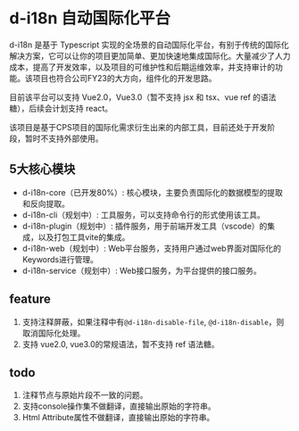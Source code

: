 # d-i18n 自动国际化平台

d-i18n 是基于 Typescript 实现的全场景的自动国际化平台，有别于传统的国际化解决方案，它可以让你的项目更加简单、更加快速地集成国际化。大量减少了人力成本，提高了开发效率，以及项目的可维护性和后期运维效率，并支持审计的功能。该项目也符合公司FY23的大方向，组件化的开发思路。

目前该平台可以支持 Vue2.0，Vue3.0（暂不支持 jsx 和 tsx、vue ref 的语法糖），后续会计划支持 react。

该项目是基于CPS项目的国际化需求衍生出来的内部工具，目前还处于开发阶段，暂时不支持外部使用。

## 5大核心模块
* d-i18n-core（已开发80%）: 核心模块，主要负责国际化的数据模型的提取和反向提取。
* d-i18n-cli（规划中）: 工具服务，可以支持命令行的形式使用该工具。
* d-i18n-plugin（规划中）: 插件服务，用于前端开发工具（vscode）的集成，以及打包工具vite的集成。
* d-i18n-web（规划中）: Web平台服务，支持用户通过web界面对国际化的Keywords进行管理。
* d-i18n-service（规划中）: Web接口服务，为平台提供的接口服务。

## feature

1. 支持注释屏蔽，如果注释中有`@d-i18n-disable-file`, `@d-i18n-disable`，则取消国际化处理。
2. 支持 vue2.0, vue3.0的常规语法，暂不支持 ref 语法糖。

## todo

1. 注释节点与原始片段不一致的问题。
2. 支持console操作集不做翻译，直接输出原始的字符串。
3. Html Attribute属性不做翻译，直接输出原始的字符串。
